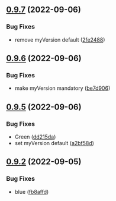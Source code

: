 ## [0.9.7](https://github.com/emanueleborin/greetings-ci/compare/v0.9.6...v0.9.7) (2022-09-06)


### Bug Fixes

* remove myVersion default ([2fe2488](https://github.com/emanueleborin/greetings-ci/commit/2fe24882e478a13be5ffe809bc6250408554395b))



## [0.9.6](https://github.com/emanueleborin/greetings-ci/compare/v0.9.5...v0.9.6) (2022-09-06)


### Bug Fixes

* make myVersion mandatory ([be7d906](https://github.com/emanueleborin/greetings-ci/commit/be7d906f97c248b3a5201e33eb4bcdf29f030011))



## [0.9.5](https://github.com/emanueleborin/greetings-ci/compare/v0.9.4...v0.9.5) (2022-09-06)


### Bug Fixes

* Green ([dd215da](https://github.com/emanueleborin/greetings-ci/commit/dd215dab094964ab76f777def4aa9e54962929f3))
* set myVersion default ([a2bf58d](https://github.com/emanueleborin/greetings-ci/commit/a2bf58d3806683053e7fdf444e497d23995a85c8))



## [0.9.2](https://github.com/emanueleborin/greetings-ci/compare/v0.9.0...v0.9.2) (2022-09-05)


### Bug Fixes

* blue ([fb8affd](https://github.com/emanueleborin/greetings-ci/commit/fb8affdb8f9f102fcb90ce749193e04552befd1c))



